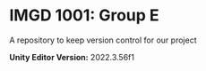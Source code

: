 # IMGD 1001: Group E
A repository to keep version control for our project

**Unity Editor Version:** 2022.3.56f1
